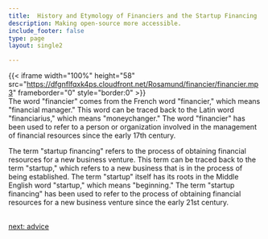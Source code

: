 ```yaml
---
title:  History and Etymology of Financiers and the Startup Financing  Industry
description: Making open-source more accessible.
include_footer: false
type: page
layout: single2

---
```


{{< iframe width="100%" height="58" src="https://dfgnflfqxk4ps.cloudfront.net/Rosamund/financier/financier.mp3" frameborder="0" style="border:0" >}}<br>
The word "financier" comes from the French word "financier," which means "financial manager." This word can be traced back to the Latin word "financiarius," which means "moneychanger." The word "financier" has been used to refer to a person or organization involved in the management of financial resources since the early 17th century.

The term "startup financing" refers to the process of obtaining financial resources for a new business venture. This term can be traced back to the term "startup," which refers to a new business that is in the process of being established. The term "startup" itself has its roots in the Middle English word "startup," which means "beginning." The term "startup financing" has been used to refer to the process of obtaining financial resources for a new business venture since the early 21st century.

<br>
<a href="https://workdojos.com/financier/advice">next: advice</a>
<br>
</p>